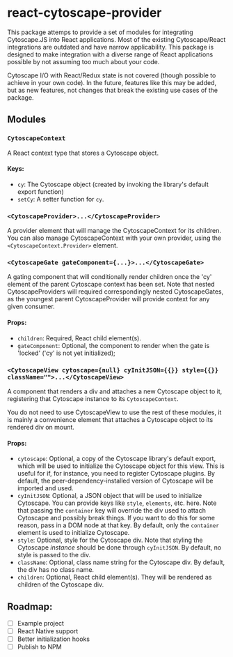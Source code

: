 # react-cytoscape-provider

This package attemps to provide a set of modules for integrating Cytoscape.JS into React applications.
Most of the existing Cytoscape/React integrations are outdated and have narrow applicability.
This package is designed to make integration with a diverse range of React applications possible by not assuming too much about your code.

Cytoscape I/O with React/Redux state is not covered (though possible to achieve in your own code).
In the future, features like this may be added, but as new features, not changes that break the existing use cases of the package.

## Modules 

### `CytoscapeContext`
A React context type that stores a Cytoscape object.

#### Keys:
- `cy`: The Cytoscape object (created by invoking the library's default export function)
- `setCy`: A setter function for `cy`.

### `<CytoscapeProvider>...</CytoscapeProvider>`
A provider element that will manage the CytoscapeContext for its children.
You can also manage CytoscapeContext with your own provider, using the `<CytoscapeContext.Provider>` element.

### `<CytoscapeGate gateComponent={...}>...</CytoscapeGate>`
A gating component that will conditionally render children
once the 'cy' element of the parent Cytoscape context has been set.
Note that nested CytoscapeProviders will required correspondingly nested CytoscapeGates,
as the youngest parent CytoscapeProvider will provide context for any given consumer.

#### Props:
- `children`: Required, React child element(s).
- `gateComponent`: Optional, the component to render when the gate is 'locked'
  ('cy' is not yet initialized);

### `<CytoscapeView cytoscape={null} cyInitJSON={{}} style={{}} className="">...</CytoscapeView>`
A component that renders a div and attaches a new Cytoscape object to it, registering that Cytoscape instance to its `CytoscapeContext`.

You do not need to use CytoscapeView to use the rest of these modules,
it is mainly a convenience element that attaches a Cytoscape object to its rendered div on mount.

#### Props:
- `cytoscape`: Optional, a copy of the Cytoscape library's default export,
  which will be used to initialize the Cytoscape object for this view.
  This is useful for if, for instance, you need to register Cytoscape plugins.
  By default, the peer-dependency-installed version of Cytoscape will be imported and used.
- `cyInitJSON`: Optional, a JSON object that will be used to initialize Cytoscape.
  You can provide keys like `style`, `elements`, etc. here. 
  Note that passing the `container` key will override the div used to
  attach Cytoscape and possibly break things.
  If you want to do this for some reason, pass in a DOM node at that key.
  By default, only the `container` element is used to initialize Cytoscape.
- `style`: Optional, style for the Cytoscape div.
 Note that styling the Cytoscape *instance* should be done through `cyInitJSON`.
 By default, no style is passed to the div.
- `className`: Optional, class name string for the Cytoscape div.
 By default, the div has no class name.
- `children`: Optional, React child element(s).
 They will be rendered as children of the Cytoscape div.

## Roadmap:

- [ ] Example project
- [ ] React Native support
- [ ] Better initialization hooks
- [ ] Publish to NPM
